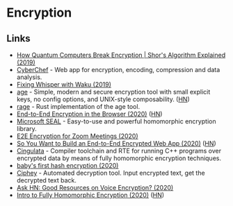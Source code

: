 # Encryption

## Links

* [How Quantum Computers Break Encryption \| Shor's Algorithm Explained \(2019\)](https://www.youtube.com/watch?v=lvTqbM5Dq4Q)
* [CyberChef](https://github.com/gchq/CyberChef) - Web app for encryption, encoding, compression and data analysis.
* [Fixing Whisper with Waku \(2019\)](https://vac.dev/fixing-whisper-with-waku)
* [age](https://github.com/FiloSottile/age) - Simple, modern and secure encryption tool with small explicit keys, no config options, and UNIX-style composability. \([HN](https://news.ycombinator.com/item?id=21895671)\)
* [rage](https://github.com/str4d/rage) - Rust implementation of the age tool.
* [End-to-End Encryption in the Browser \(2020\)](https://blog.excalidraw.com/end-to-end-encryption/) \([HN](https://news.ycombinator.com/item?id=22663435)\)
* [Microsoft SEAL](https://github.com/microsoft/SEAL) - Easy-to-use and powerful homomorphic encryption library.
* [E2E Encryption for Zoom Meetings \(2020\)](https://github.com/zoom/zoom-e2e-whitepaper/blob/master/zoom_e2e.pdf)
* [So You Want to Build an End-to-End Encrypted Web App \(2020\)](https://www.zfnd.org/blog/so-you-want-an-e2e-encrypted-webapp/) \([HN](https://news.ycombinator.com/item?id=23426564)\)
* [Cingulata](https://github.com/CEA-LIST/Cingulata) - Compiler toolchain and RTE for running C++ programs over encrypted data by means of fully homomorphic encryption techniques.
* [baby's first hash encryption \(2020\)](https://www.thefragehaver.com/posts/encryptionone/)
* [Ciphey](https://github.com/Ciphey/Ciphey) - Automated decryption tool. Input encrypted text, get the decrypted text back.
* [Ask HN: Good Resources on Voice Encryption? \(2020\)](https://news.ycombinator.com/item?id=23712006)
* [Intro to Fully Homomorphic Encryption \(2020\)](http://blog.higashi.tech/2020/06/16/fhe_01.html) \([HN](https://news.ycombinator.com/item?id=23721661)\)

